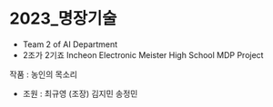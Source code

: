 # 2023_명장기술
- Team 2 of AI Department 
- 2조가 2기죠
Incheon Electronic Meister High School MDP Project

작품 : 농인의 목소리 

- 조원 : 최규영 (조장)
김지민
송정민
